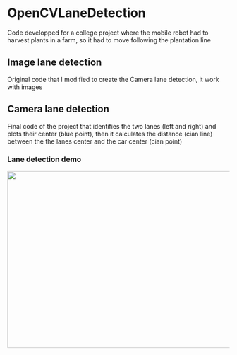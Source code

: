 # OpenCVLaneDetection
Code developped for a college project where the mobile robot had to harvest plants in a farm, so it had to move following the plantation line

## Image lane detection
Original code that I modified to create the Camera lane detection, it work with images

## Camera lane detection
Final code of the project that identifies the two lanes (left and right) and plots their center (blue point), then it calculates the distance (cian line) between the the lanes center and the car center (cian point)

### Lane detection demo

<p align="center">
  <img width="600" height="400" src="lane_detection.gif">
</p>
